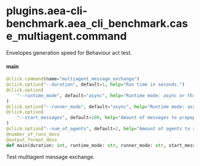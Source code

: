<a id="plugins.aea-cli-benchmark.aea_cli_benchmark.case_multiagent.command"></a>

# plugins.aea-cli-benchmark.aea`_`cli`_`benchmark.case`_`multiagent.command

Envelopes generation speed for Behaviour act test.

<a id="plugins.aea-cli-benchmark.aea_cli_benchmark.case_multiagent.command.main"></a>

#### main

```python
@click.command(name="multiagent_message_exchange")
@click.option("--duration", default=1, help="Run time in seconds.")
@click.option(
    "--runtime_mode", default="async", help="Runtime mode: async or threaded."
)
@click.option("--runner_mode", default="async", help="Runtime mode: async or threaded.")
@click.option(
    "--start_messages", default=100, help="Amount of messages to prepopulate."
)
@click.option("--num_of_agents", default=2, help="Amount of agents to run.")
@number_of_runs_deco
@output_format_deco
def main(duration: int, runtime_mode: str, runner_mode: str, start_messages: int, num_of_agents: int, number_of_runs: int, output_format: str) -> Any
```

Test multiagent message exchange.


